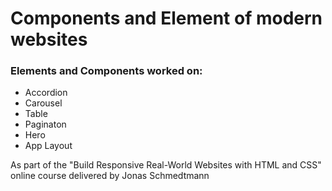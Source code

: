 # Components and Element of modern websites



### Elements and Components worked on:
- Accordion
- Carousel
- Table  
- Paginaton
- Hero
- App Layout

<p> As part of the "Build Responsive Real-World Websites with HTML and CSS" online course delivered by Jonas Schmedtmann</p>
